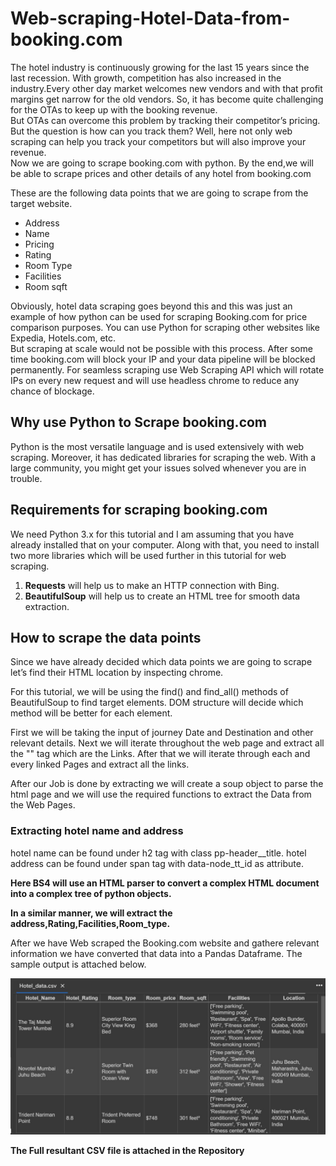 # Web-scraping-Hotel-Data-from-booking.com

The hotel industry is continuously growing for the last 15 years since the last recession. With growth, competition has also increased in the industry.Every other day market welcomes new vendors and with that profit margins get narrow for the old vendors. So, it has become quite challenging for the OTAs to keep up with the booking revenue.<br>
But OTAs can overcome this problem by tracking their competitor’s pricing. But the question is how can you track them? Well, here not only web scraping can help you track your competitors but will also improve your revenue.<br>
Now we are going to scrape booking.com with python. By the end,we will be able to scrape prices and other details of any hotel from booking.com

These are the following data points that we are going to scrape from the target website.

* Address
* Name
* Pricing
* Rating
* Room Type
* Facilities
* Room sqft

Obviously, hotel data scraping goes beyond this and this was just an example of how python can be used for scraping Booking.com for price comparison purposes. You can use Python for scraping other websites like Expedia, Hotels.com, etc.<br>
But scraping at scale would not be possible with this process. After some time booking.com will block your IP and your data pipeline will be blocked permanently. For seamless scraping use Web Scraping API which will rotate IPs on every new request and will use headless chrome to reduce any chance of blockage.

## Why use Python to Scrape booking.com
Python is the most versatile language and is used extensively with web scraping. Moreover, it has dedicated libraries for scraping the web.
With a large community, you might get your issues solved whenever you are in trouble.

## Requirements for scraping booking.com
We need Python 3.x for this tutorial and I am assuming that you have already installed that on your computer. Along with that, you need to install two more libraries which will be used further in this tutorial for web scraping.

1. **Requests** will help us to make an HTTP connection with Bing.
1. **BeautifulSoup** will help us to create an HTML tree for smooth data extraction.

## How to scrape the data points
Since we have already decided which data points we are going to scrape let’s find their HTML location by inspecting chrome.

For this tutorial, we will be using the find() and find_all() methods of BeautifulSoup to find target elements. DOM structure will decide which method will be better for each element.

First we will be taking the input of journey Date and Destination and other relevant details. Next we will iterate throughout the web page and extract all the "<a>" tag which are the Links. After that we will iterate through each and every linked Pages and extract all the links.

After our Job is done by extracting we will create a soup object to parse the html page and we will use the required functions to extract the Data from the Web Pages.

### Extracting hotel name and address
hotel name can be found under h2 tag with class pp-header__title.
hotel address can be found under span tag with data-node_tt_id as attribute.

**Here BS4 will use an HTML parser to convert a complex HTML document into a complex tree of python objects.**

**In a similar manner, we will extract the address,Rating,Facilities,Room_type.**

After we have Web scraped the Booking.com website and gathere relevant information we have converted that data into a Pandas Dataframe. The sample output is attached below.

![Output](https://github.com/koushik395/Web-scraping-Hotel-Data-from-booking.com/blob/main/output.jpg?raw=true)

**The Full resultant CSV file is attached in the Repository**
